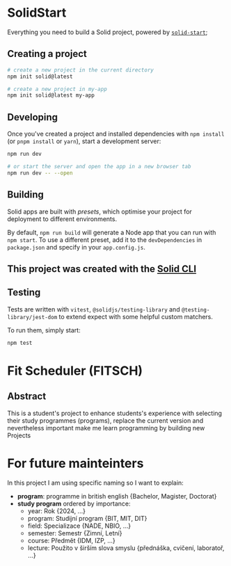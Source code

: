 # SolidStart

Everything you need to build a Solid project, powered by [`solid-start`](https://start.solidjs.com);

## Creating a project

```bash
# create a new project in the current directory
npm init solid@latest

# create a new project in my-app
npm init solid@latest my-app
```

## Developing

Once you've created a project and installed dependencies with `npm install` (or `pnpm install` or `yarn`), start a development server:

```bash
npm run dev

# or start the server and open the app in a new browser tab
npm run dev -- --open
```

## Building

Solid apps are built with _presets_, which optimise your project for deployment to different environments.

By default, `npm run build` will generate a Node app that you can run with `npm start`. To use a different preset, add it to the `devDependencies` in `package.json` and specify in your `app.config.js`.

## This project was created with the [Solid CLI](https://solid-cli.netlify.app)

## Testing

Tests are written with `vitest`, `@solidjs/testing-library` and `@testing-library/jest-dom` to extend expect with some helpful custom matchers.

To run them, simply start:

```sh
npm test
```


# Fit Scheduler (FITSCH)

## Abstract

This is a student's project to enhance students's experience with selecting their study programmes (programs), replace the current version and nevertheless important make me learn programming by building new Projects

# For future mainteinters

In this project I am using specific naming so I want to explain:

- **program**: programme in british english {Bachelor, Magister, Doctorat}
- **study program** ordered by importance:
  - year: Rok {2024, ...}
  - program: Studijní program {BIT, MIT, DIT}
  - field: Specializace {NADE, NBIO, ...}
  - semester: Semestr {Zimní, Letní}
  - course: Předmět {IDM, IZP, ...}
  - lecture: Použito v širším slova smyslu {přednáška, cvičení, laboratoř, ...}